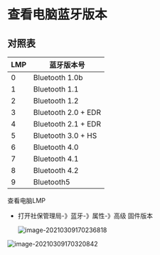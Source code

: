 # 查看电脑蓝牙版本

## 对照表

| LMP  | 蓝牙版本号          |
| ---- | ------------------- |
| 0    | Bluetooth 1.0b      |
| 1    | Bluetooth 1.1       |
| 2    | Bluetooth 1.2       |
| 3    | Bluetooth 2.0 + EDR |
| 4    | Bluetooth 2.1 + EDR |
| 5    | Bluetooth 3.0 + HS  |
| 6    | Bluetooth 4.0       |
| 7    | Bluetooth 4.1       |
| 8    | Bluetooth 4.2       |
|  9   | Bluetooth5          |



查看电脑LMP

* 打开社保管理局-》蓝牙-》属性-》高级 固件版本



  ![image-20210309170236818](E:\GITBOOK\book1\Chapter1\assets\image-20210309170236818.png)





![image-20210309170320842](E:\GITBOOK\book1\Chapter1\assets\image-20210309170320842.png)